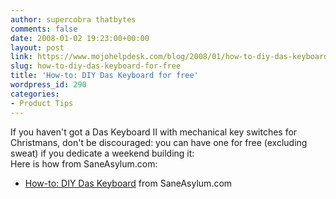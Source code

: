 ```yaml
---
author: supercobra thatbytes
comments: false
date: 2008-01-02 19:23:00+00:00
layout: post
link: https://www.mojohelpdesk.com/blog/2008/01/how-to-diy-das-keyboard-for-free/
slug: how-to-diy-das-keyboard-for-free
title: 'How-to: DIY Das Keyboard for free'
wordpress_id: 290
categories:
- Product Tips
---
```


If you haven't got a Das Keyboard II with mechanical key switches for Christmans, don't be discouraged: you can have one for free (excluding sweat) if you dedicate a weekend building it:  
Here is how from SaneAsylum.com:  


  * [](http://www.jonlee.ca/how-to-diy-das-keyboard-using-a-model-m/)[How-to: DIY Das Keyboard](http://www.saneasylum.com/articles/590) from SaneAsylum.com  

